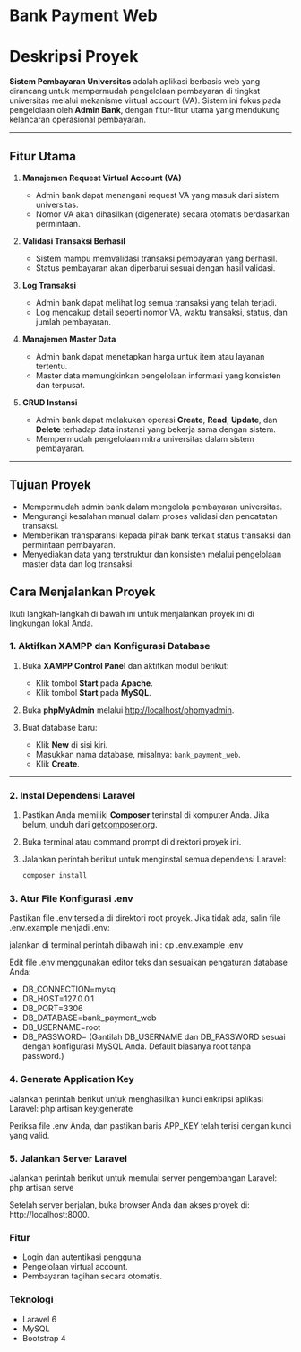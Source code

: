 # Bank Payment Web
# Deskripsi Proyek

**Sistem Pembayaran Universitas** adalah aplikasi berbasis web yang dirancang untuk mempermudah pengelolaan pembayaran di tingkat universitas melalui mekanisme virtual account (VA). Sistem ini fokus pada pengelolaan oleh **Admin Bank**, dengan fitur-fitur utama yang mendukung kelancaran operasional pembayaran.

---

## Fitur Utama

1. **Manajemen Request Virtual Account (VA)**  
   - Admin bank dapat menangani request VA yang masuk dari sistem universitas.  
   - Nomor VA akan dihasilkan (digenerate) secara otomatis berdasarkan permintaan.

2. **Validasi Transaksi Berhasil**  
   - Sistem mampu memvalidasi transaksi pembayaran yang berhasil.  
   - Status pembayaran akan diperbarui sesuai dengan hasil validasi.

3. **Log Transaksi**  
   - Admin bank dapat melihat log semua transaksi yang telah terjadi.  
   - Log mencakup detail seperti nomor VA, waktu transaksi, status, dan jumlah pembayaran.

4. **Manajemen Master Data**  
   - Admin bank dapat menetapkan harga untuk item atau layanan tertentu.  
   - Master data memungkinkan pengelolaan informasi yang konsisten dan terpusat.

5. **CRUD Instansi**  
   - Admin bank dapat melakukan operasi **Create**, **Read**, **Update**, dan **Delete** terhadap data instansi yang bekerja sama dengan sistem.  
   - Mempermudah pengelolaan mitra universitas dalam sistem pembayaran.

---

## Tujuan Proyek

- Mempermudah admin bank dalam mengelola pembayaran universitas.
- Mengurangi kesalahan manual dalam proses validasi dan pencatatan transaksi.
- Memberikan transparansi kepada pihak bank terkait status transaksi dan permintaan pembayaran.
- Menyediakan data yang terstruktur dan konsisten melalui pengelolaan master data dan log transaksi.

## Cara Menjalankan Proyek

Ikuti langkah-langkah di bawah ini untuk menjalankan proyek ini di lingkungan lokal Anda.

### 1. Aktifkan XAMPP dan Konfigurasi Database
1. Buka **XAMPP Control Panel** dan aktifkan modul berikut:
   - Klik tombol **Start** pada **Apache**.
   - Klik tombol **Start** pada **MySQL**.
   
2. Buka **phpMyAdmin** melalui [http://localhost/phpmyadmin](http://localhost/phpmyadmin).

3. Buat database baru:
   - Klik **New** di sisi kiri.
   - Masukkan nama database, misalnya: `bank_payment_web`.
   - Klik **Create**.

---

### 2. Instal Dependensi Laravel
1. Pastikan Anda memiliki **Composer** terinstal di komputer Anda. Jika belum, unduh dari [getcomposer.org](https://getcomposer.org/).
2. Buka terminal atau command prompt di direktori proyek ini.
3. Jalankan perintah berikut untuk menginstal semua dependensi Laravel:

   ```bash
   composer install

### 3. Atur File Konfigurasi .env
Pastikan file .env tersedia di direktori root proyek. Jika tidak ada, salin file .env.example menjadi .env:

jalankan di terminal perintah dibawah ini :
cp .env.example .env

Edit file .env menggunakan editor teks dan sesuaikan pengaturan database Anda:
- DB_CONNECTION=mysql
- DB_HOST=127.0.0.1
- DB_PORT=3306
- DB_DATABASE=bank_payment_web
- DB_USERNAME=root
- DB_PASSWORD= (Gantilah DB_USERNAME dan DB_PASSWORD sesuai dengan konfigurasi MySQL Anda. Default biasanya root tanpa password.)

### 4. Generate Application Key
Jalankan perintah berikut untuk menghasilkan kunci enkripsi aplikasi Laravel:
php artisan key:generate

Periksa file .env Anda, dan pastikan baris APP_KEY telah terisi dengan kunci yang valid.

### 5. Jalankan Server Laravel
Jalankan perintah berikut untuk memulai server pengembangan Laravel:
php artisan serve

Setelah server berjalan, buka browser Anda dan akses proyek di:
http://localhost:8000.

### Fitur
- Login dan autentikasi pengguna.
- Pengelolaan virtual account.
- Pembayaran tagihan secara otomatis.

### Teknologi
- Laravel 6
- MySQL
- Bootstrap 4
